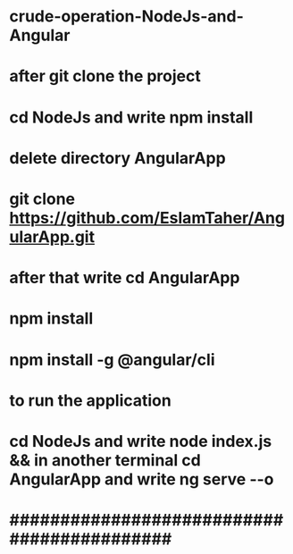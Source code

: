 # crude-operation-NodeJs-and-Angular
# after git clone the project 
# cd NodeJs and write npm install
# delete directory AngularApp
# git clone https://github.com/EslamTaher/AngularApp.git
# after that write cd AngularApp
# npm install
# npm install -g @angular/cli
# to run the application
# cd NodeJs and write node index.js && in another terminal cd AngularApp and write ng serve --o
# ########################################### #
